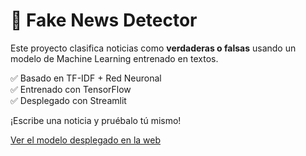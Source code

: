 # 📰 Fake News Detector

Este proyecto clasifica noticias como **verdaderas o falsas** usando un modelo de Machine Learning entrenado en textos.

✅ Basado en TF-IDF + Red Neuronal  
✅ Entrenado con TensorFlow  
✅ Desplegado con Streamlit

¡Escribe una noticia y pruébalo tú mismo!

[Ver el modelo desplegado en la web](https://fake-news-app-alan.streamlit.app/)
